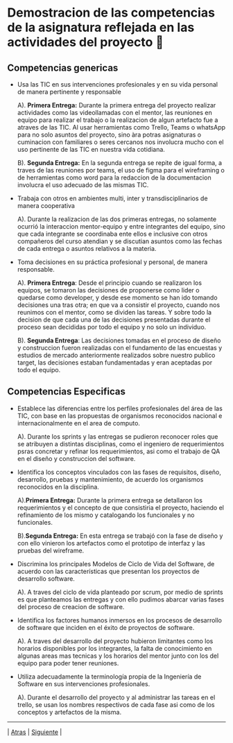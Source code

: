 # Demostracion de las competencias de la asignatura reflejada en las actividades del proyecto 🤝

## Competencias genericas

- Usa las TIC en sus intervenciones profesionales y en su vida personal de manera pertinente y responsable

  A). **Primera Entrega:** Durante la primera entrega del proyecto realizar actividades como las videollamadas con el mentor, las reuniones en equipo para realizar el trabajo o la realizacion de algun artefacto fue a atraves de las TIC. Al usar herramientas como Trello, Teams o whatsApp para no solo asuntos del proyecto, sino àra potras asignaturas o cuminacion con familiares o seres cercanos nos involucra mucho con el uso pertinente de las TIC en nuestra vida cotidiana.
  
  B). **Segunda Entrega:** En la segunda entrega se repite de igual forma, a traves de las reuniones por teams, el uso de figma para el wireframing o de herramientas como word para la redaccion de la documentacion involucra el uso adecuado de las mismas TIC.

- Trabaja con otros en ambientes multi, inter y transdisciplinarios de manera cooperativa 

  A). Durante la realizacion de las dos primeras entregas, no solamente ocurrió la interaccion mentor-equipo y entre integrantes del equipo, sino que cada integrante se coordinaba ente ellos e inclusive con otros compañeros del curso atendian y se discutian asuntos como las fechas de cada entrega o asuntos relativos a la materia.

- Toma decisiones en su práctica profesional y personal, de manera responsable.

  A). **Primera Entrega**: Desde el principio cuando se realizaron los equipos, se tomaron las decisiones de proponerse como lider o quedarse como developer, y desde ese momento se han ido tomando decisiones una tras otra; en que va a consistir el proyecto, cuando nos reunimos con el mentor, como se dividen las tareas. Y sobre todo la decision de que cada una de las decisiones presentadas durante el proceso sean decididas por todo el equipo y no solo un individuo.
  
  B). **Segunda Entrega**: Las decisiones tomadas en el proceso de diseño y construccion fueron realizadas con el fundamento de las encuestas y estudios de mercado anteriormente realizados sobre nuestro publico target, las decisiones estaban fundamentadas y eran aceptadas por todo el equipo.

## Competencias Especificas

- Establece las diferencias entre los perfiles profesionales del área de las TIC, con base en las propuestas de organismos reconocidos nacional e internacionalmente en el area de computo.

  A). Durante los sprints y las entregas se pudieron reconocer roles que se atribuyen a distintas disciplinas, como el ingeniero de requerimientos psras concretar y refinar los requerimientos, asi como 
  el trabajo de QA en el diseño y construccion del software.

- Identifica los conceptos vinculados con las fases de requisitos, diseño, desarrollo, pruebas y mantenimiento, de acuerdo los organismos reconocidos en la disciplina.

  A).**Primera Entrega:** Durante la primera entrega se detallaron los requerimientos y el concepto de que consistiria el proyecto, haciendo el refinamiento de los mismo y catalogando los funcionales y no funcionales.

  B).**Segunda Entrega:** En esta entrega se trabajó con la fase de diseño y con ello vinieron los artefactos como el prototipo de interfaz y las pruebas del wireframe.

- Discrimina los principales Modelos de Ciclo de Vida del Software, de acuerdo con las características que presentan los proyectos de desarrollo software.

  A). A traves del ciclo de vida planteado por scrum, por medio de sprints es que planteamos las entregas y con ello pudimos abarcar varias fases del proceso de creacion de software.

- Identifica los factores humanos inmersos en los procesos de desarrollo de software que inciden en el éxito de proyectos de software. 

  A). A traves del desarrollo del proyecto hubieron limitantes como los horarios disponibles por los integrantes, la falta de conocimiento en algunas areas mas tecnicas y los horarios del mentor junto con los del equipo para poder tener reuniones.

- Utiliza adecuadamente la terminología propia de la Ingeniería de Software en sus intervenciones profesionales. 

  A). Durante el desarrollo del proyecto y al administrar las tareas en el trello, se usan los nombres respectivos de cada fase asi como de los conceptos y artefactos de la misma.

-----------------

| [Atras](https://github.com/Juanca1984/Blockchain/blob/main/Documentaci%C3%B3n/Segunda%20Entrega/Casos%20de%20uso.md#cu01-navegar-en-la-p%C3%A1gina-web-"Atras") |
[Siguiente]( https://github.com/Juanca1984/Blockchain/blob/main/Documentaci%C3%B3n/Segunda%20Entrega/Dise%C3%B1o.md#diagrama-de-despliegue-"Siguiente") |
